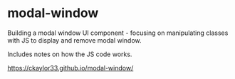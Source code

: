 # modal-window

Building a modal window UI component - focusing on manipulating classes with JS to display and remove modal window.

Includes notes on how the JS code works.

https://ckaylor33.github.io/modal-window/
